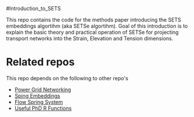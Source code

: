 #Introduction_to_SETS

This repo contains the code for the methods paper introducing the SETS embeddings algortihm (aka SETSe algortihm).
Goal of this introduction is to explain the basic theory and practical operation of SETSe for projecting transport networks into 
the Strain, Elevation and Tension dimensions.

# Related repos

This repo depends on the following to other repo's

* [Power Grid Networking](https://github.com/JonnoB/PowerGridNetworking)
* [Sping Embeddings](https://github.com/JonnoB/Spring_Embeddings_Paper)
* [Flow Spring System](https://github.com/JonnoB/Flow_Spring_System)
* [Useful PhD R Functions](https://github.com/JonnoB/Useful_PhD__R_Functions)
